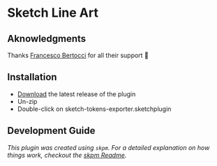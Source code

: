 # Sketch Line Art

## Aknowledgments

Thanks [Francesco Bertocci](https://github.com/fbmore) for all their support :pray:

## Installation

-   [Download](../../releases/latest/download/sketch-lineart.sketchplugin.zip) the latest release of the plugin
-   Un-zip
-   Double-click on sketch-tokens-exporter.sketchplugin

## Development Guide

_This plugin was created using `skpm`. For a detailed explanation on how things work, checkout the [skpm Readme](https://github.com/skpm/skpm/blob/master/README.md)._
